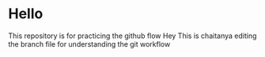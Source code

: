 # Hello
This repository is for practicing the github flow
Hey This is chaitanya editing the branch file for understanding the git workflow
